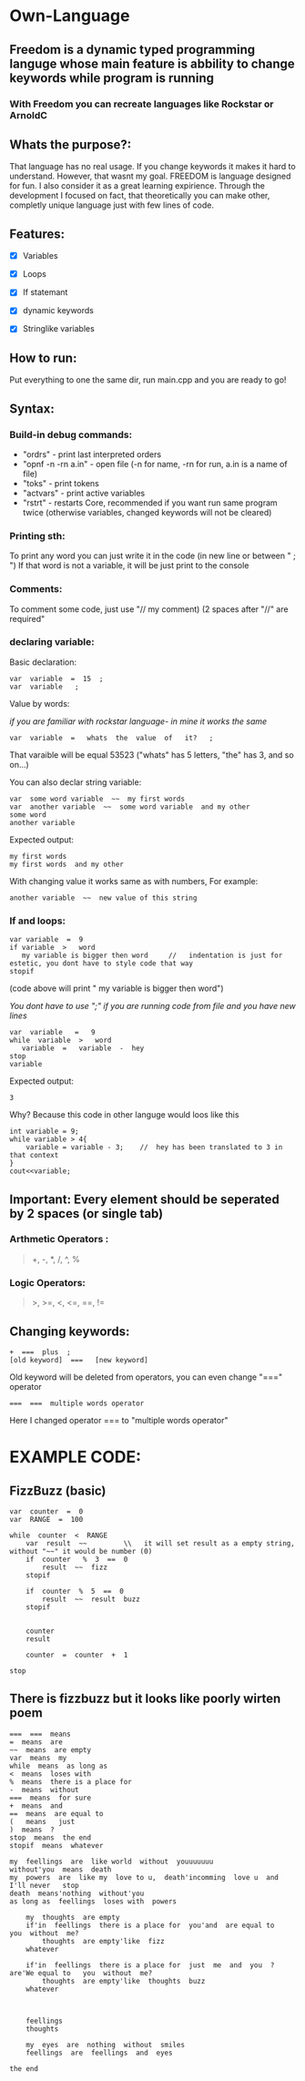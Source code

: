 # Own-Language
## Freedom is a dynamic typed programming languge whose main feature is abbility to change keywords while program is running
### With Freedom you can recreate languages like Rockstar or ArnoldC

## Whats the purpose?:
That language has no real usage. If you change keywords it makes it hard to understand.
However, that wasnt my goal. FREEDOM is language designed for fun. I also consider it as a 
great learning expirience.
Through the development I focused on fact, that theoretically you can make other,
completly unique language just with few lines of code.


## Features:

- [X] Variables
- [X] Loops
- [X] If statemant
- [X] dynamic keywords
- [X] Stringlike variables


## How to run:
Put everything to one the same dir, 
run main.cpp and you are ready to go!

## Syntax:
### Build-in debug commands:
- "ordrs" - print last interpreted orders
- "opnf -n -rn a.in" - open file (-n for name, -rn for run, a.in is a name of file)
- "toks" - print tokens
- "actvars" - print active variables
- "rstrt" - restarts Core, recommended if you want run same program twice (otherwise variables, changed keywords will not be cleared)
### Printing sth:
To print any word you can just write it in the code (in new line or between " ; ")
If that word is not a variable, it will be just print to the console
### Comments:
To comment some code, just use "//  my comment)
(2 spaces after "//" are required"
### declaring variable:
Basic declaration:
```
var  variable  =  15  ;
var  variable   ;
```
Value by words:

*if you are familiar with rockstar language- in mine it works the same*
```
var  variable  =   whats  the  value  of   it?   ;
```
That varaible will be equal 53523 ("whats" has 5 letters, "the" has 3, and so on...)

You can also declar string variable:
```
var  some word variable  ~~  my first words
var  another variable  ~~  some word variable  and my other
some word
another variable
```
Expected output:
```
my first words
my first words  and my other
```
With changing value it works same as with numbers, For example:
```
another variable  ~~  new value of this string  
```

### If and loops:
```
var variable  =  9
if variable  >   word
   my variable is bigger then word     //   indentation is just for estetic, you dont have to style code that way
stopif
```
(code above will print " my variable is bigger then word")

*You dont have to use ";" if you are running code from file and you have new lines*
```
var  variable   =   9
while  variable  >   word
   variable  =   variable  -  hey    
stop
variable
```
Expected output:
```
3
```
Why? Because this code in other languge would loos like this
```
int variable = 9;
while variable > 4{
	variable = variable - 3; 	//  hey has been translated to 3 in that context
}
cout<<variable;
```
## Important: Every element should be seperated by 2 spaces (or single tab)
### Arthmetic Operators :   
> +, -, *, /, ^, %
### Logic Operators:
> \>, >=, <, <=, ==, !=

## Changing keywords:
```
+  ===  plus  ;
[old keyword]  ===   [new keyword]
```
Old keyword will be deleted from operators, you can even change "===" operator
```
===  ===  multiple words operator
```
Here I changed operator === to "multiple words operator"
# EXAMPLE CODE:
## FizzBuzz (basic)
```
var  counter  =  0
var  RANGE  =  100
 
while  counter  <  RANGE
	var  result  ~~ 		\\   it will set result as a empty string, without "~~" it would be number (0)
	if  counter   %  3  ==  0
		result  ~~  fizz
	stopif

	if  counter  %  5  ==  0
		result  ~~  result  buzz
	stopif

	
	counter
	result
	
	counter  =  counter  +  1
	
stop
```

## There is fizzbuzz but it looks like poorly wirten poem
```
===  ===  means
=  means  are
~~  means  are empty
var  means  my
while  means  as long as
<  means  loses with
%  means  there is a place for
-  means  without
===  means  for sure
+  means  and
==  means  are equal to
(   means   just
)  means  ?
stop  means  the end
stopif  means  whatever

my  feellings  are  like world  without  youuuuuuu 
without'you  means  death
my  powers  are  like my  love to u,  death'incomming  love u  and   I'll never   stop
death  means'nothing  without'you
as long as  feellings  loses with  powers
	
	my  thoughts  are empty
	if'in  feellings  there is a place for  you'and  are equal to   you  without  me?
		thoughts  are empty'like  fizz
	whatever
	
	if'in  feellings  there is a place for  just  me  and  you  ?   are'We equal to   you  without  me?
		thoughts  are empty'like  thoughts  buzz
	whatever
	
	
	
	feellings
	thoughts
	
	my  eyes  are  nothing  without  smiles  
	feellings  are  feellings  and  eyes

the end
``` 
